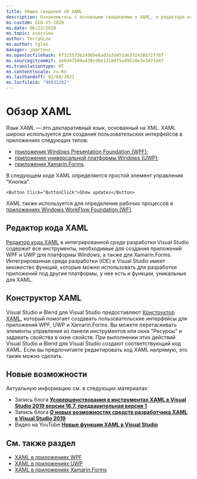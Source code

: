 ```yaml
---
title: Общие сведения об XAML
description: Ознакомьтесь с основными сведениями о XAML, о редакторе кода XAML и об инструментах Конструктора XAML в Visual Studio.
ms.custom: SEO-VS-2020
ms.date: 06/23/2020
ms.topic: overview
author: TerryGLee
ms.author: tglee
manager: jmartens
ms.openlocfilehash: 6f315573b24989e6ad3a3d451de372430b72f70f
ms.sourcegitcommit: ae6d47b09a439cd0e13180f5e89510e3e347fd47
ms.translationtype: HT
ms.contentlocale: ru-RU
ms.lasthandoff: 02/08/2021
ms.locfileid: "99931202"
---
```

# <a name="overview-of-xaml"></a>Обзор XAML

Язык XAML — это декларативный язык, основанный на XML. XAML широко используется для создания пользовательских интерфейсов в приложениях следующих типов:

- [приложения Windows Presentation Foundation (WPF)](/dotnet/framework/wpf/advanced/xaml-in-wpf);
- [приложения универсальной платформы Windows (UWP)](/windows/uwp/xaml-platform/xaml-overview);
- [приложения Xamarin.Forms](/xamarin/xamarin-forms/xaml/).

В следующем коде XAML определяется простой элемент управления "Кнопка".

```xaml
<Button Click="ButtonClick">Show updates</Button>
```

XAML также используется для определения рабочих процессов в [приложениях Windows WorkFlow Foundation (WF)](/dotnet/framework/windows-workflow-foundation/serializing-workflows-and-activities-to-and-from-xaml).

## <a name="xaml-code-editor"></a>Редактор кода XAML

[Редактор кода XAML](xaml-code-editor.md) в интегрированной среде разработки Visual Studio содержит все инструменты, необходимые для создания приложений WPF и UWP для платформы Windows, а также для Xamarin.Forms. Интегрированная среда разработки (IDE) в Visual Studio имеет множество функций, которые можно использовать для разработки приложений под другие платформы, у нее есть и функции, уникальные для XAML.

## <a name="xaml-designer"></a>Конструктор XAML

Visual Studio и Blend для Visual Studio предоставляют [Конструктор XAML](creating-a-ui-by-using-xaml-designer-in-visual-studio.md), который помогает создавать пользовательские интерфейсы для приложений WPF, UWP и Xamarin.Forms. Вы можете перетаскивать элементы управления из панели инструментов или окна "Ресурсы" и задавать свойства в окне свойств. При выполнении этих действий Visual Studio и Blend для Visual Studio создают соответствующий код XAML. Если вы предпочитаете редактировать код XAML напрямую, это также можно сделать.

## <a name="whats-new"></a>Новые возможности

Актуальную информацию см. в следующих материалах:

- Запись блога **[Усовершенствования в инструментах XAML в Visual Studio 2019 версии 16.7, предварительная версия 1](https://devblogs.microsoft.com/visualstudio/improvements-to-xaml-tooling-in-visual-studio-2019-version-16-7-preview-1/)**
- Запись блога **[О новых возможностях средств разработчика XAML в Visual Studio 2019](https://devblogs.microsoft.com/visualstudio/whats-new-in-xaml-developer-tools-in-visual-studio-2019-for-wpf-uwp/)**
- Видео на YouTube **[Новые функции XAML в Visual Studio](https://youtu.be/yI9OyA4ZM2E)**

## <a name="see-also"></a>См. также раздел

- [XAML в приложениях WPF](/dotnet/framework/wpf/advanced/xaml-in-wpf)
- [XAML в приложениях UWP](/windows/uwp/xaml-platform/xaml-overview)
- [XAML в приложениях Xamarin.Forms](/xamarin/xamarin-forms/xaml/)
